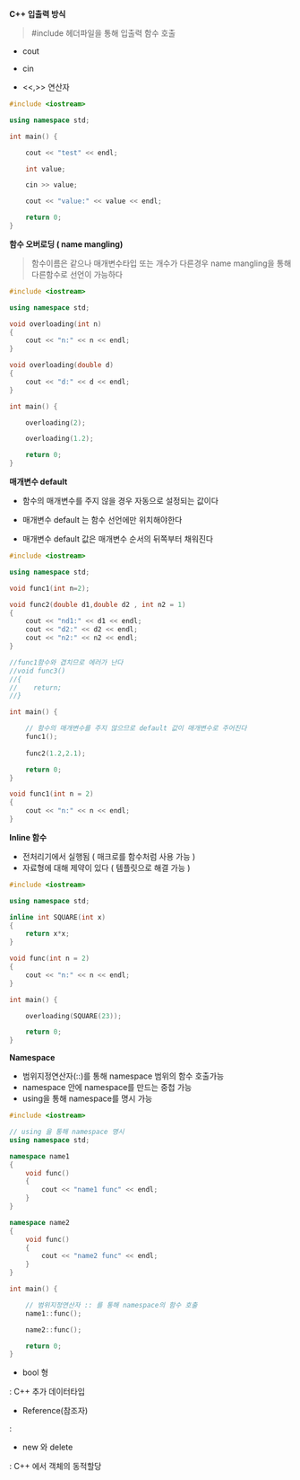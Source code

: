 **C++ 입출력 방식**

> #include <iostream> 헤더파일을 통해 입출력 함수 호출

- cout

- cin

- <<,>> 연산자



~~~c++
#include <iostream>

using namespace std;

int main() {

	cout << "test" << endl;

	int value;

	cin >> value;

	cout << "value:" << value << endl;

	return 0;
}

~~~



**함수 오버로딩 ( name mangling)**

> 함수이름은 같으나 매개변수타입 또는 개수가 다른경우 name mangling을 통해 다른함수로 선언이 가능하다



~~~c++
#include <iostream>

using namespace std;

void overloading(int n)
{
	cout << "n:" << n << endl;
}

void overloading(double d)
{
	cout << "d:" << d << endl;
}

int main() {

	overloading(2);

	overloading(1.2);

	return 0;
}
~~~



**매개변수 default**

- 함수의 매개변수를 주지 않을 경우 자동으로 설정되는 값이다

- 매개변수 default 는 함수 선언에만 위치해야한다

- 매개변수 default 값은 매개변수 순서의 뒤쪽부터 채워진다


~~~c++
#include <iostream>

using namespace std;

void func1(int n=2);

void func2(double d1,double d2 , int n2 = 1)
{
	cout << "nd1:" << d1 << endl;
	cout << "d2:" << d2 << endl;
	cout << "n2:" << n2 << endl;
}

//func1함수와 겹치므로 에러가 난다
//void func3()
//{
//    return;
//}

int main() {

    // 함수의 매개변수를 주지 않으므로 default 값이 매개변수로 주어진다
	func1();
    
    func2(1.2,2.1);

	return 0;
}

void func1(int n = 2)
{
	cout << "n:" << n << endl;
}
~~~



**Inline 함수**

- 전처리기에서 실행됨 ( 매크로를 함수처럼 사용 가능 )
- 자료형에 대해 제약이 있다 ( 템플릿으로 해결 가능 )



~~~c++
#include <iostream>

using namespace std;

inline int SQUARE(int x)
{
	return x*x;
}

void func(int n = 2)
{
	cout << "n:" << n << endl;
}

int main() {

	overloading(SQUARE(23));

	return 0;
}
~~~



**Namespace**

- 범위지정연산자(::)를 통해 namespace 범위의 함수 호출가능
- namespace 안에 namespace를 만드는 중첩 가능
- using을 통해 namespace를 명시 가능



~~~c++
#include <iostream>

// using 을 통해 namespace 명시
using namespace std;

namespace name1
{
	void func()
	{
		cout << "name1 func" << endl;
	}
}

namespace name2
{
	void func()
	{
		cout << "name2 func" << endl;
	}
}

int main() {

    // 범위지정연산자 :: 를 통해 namespace의 함수 호출
	name1::func();

	name2::func();

	return 0;
}
~~~





- bool 형

: C++ 추가 데이터타입



- Reference(참조자)

: 



- new 와 delete

: C++ 에서 객체의 동적할당

